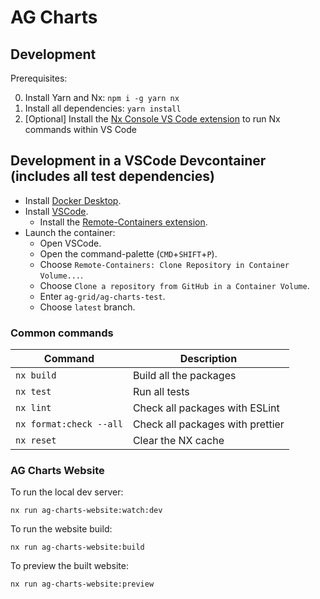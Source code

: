 # AG Charts

## Development

Prerequisites:

0. Install Yarn and Nx: `npm i -g yarn nx`
1. Install all dependencies: `yarn install`
2. [Optional] Install the [Nx Console VS Code extension](https://marketplace.visualstudio.com/items?itemName=nrwl.angular-console) to run Nx commands within VS Code

## Development in a VSCode Devcontainer (includes all test dependencies)

-   Install [Docker Desktop](https://www.docker.com/products/docker-desktop).
-   Install [VSCode](https://code.visualstudio.com/).
    -   Install the [Remote-Containers extension](vscode:extension/ms-vscode-remote.remote-containers).
-   Launch the container:
    -   Open VSCode.
    -   Open the command-palette (`CMD`+`SHIFT`+`P`).
    -   Choose `Remote-Containers: Clone Repository in Container Volume...`.
    -   Choose `Clone a repository from GitHub in a Container Volume`.
    -   Enter `ag-grid/ag-charts-test`.
    -   Choose `latest` branch.

### Common commands

| Command                 | Description                      |
| ----------------------- | -------------------------------- |
| `nx build`              | Build all the packages           |
| `nx test`               | Run all tests                    |
| `nx lint`               | Check all packages with ESLint   |
| `nx format:check --all` | Check all packages with prettier |
| `nx reset`              | Clear the NX cache               |

### AG Charts Website

To run the local dev server:

```
nx run ag-charts-website:watch:dev
```

To run the website build:

```
nx run ag-charts-website:build
```

To preview the built website:

```
nx run ag-charts-website:preview
```

